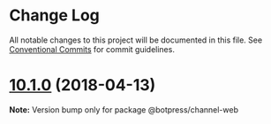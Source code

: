 # Change Log

All notable changes to this project will be documented in this file.
See [Conventional Commits](https://conventionalcommits.org) for commit guidelines.

<a name="10.1.0"></a>
# [10.1.0](https://github.com/botpress/modules/compare/v10.0.12...v10.1.0) (2018-04-13)




**Note:** Version bump only for package @botpress/channel-web
